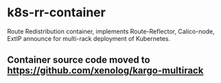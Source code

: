 # k8s-rr-container
Route Redistribution container, implements Route-Reflector, Calico-node, ExtIP announce for multi-rack deployment of Kubernetes.

Container source code moved to https://github.com/xenolog/kargo-multirack
---